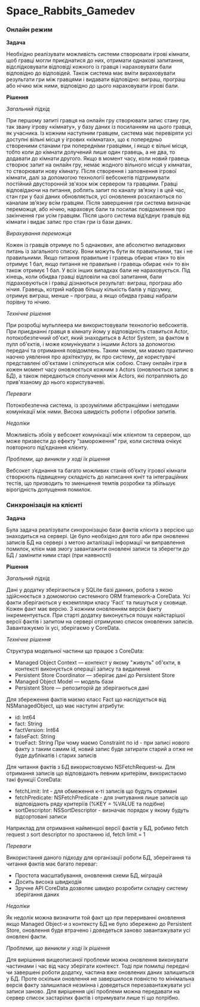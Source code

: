 # Space_Rabbits_Gamedev

<h3><b>Онлайн режим</b></h3>

<b>Задача</b>

Необхідно реалізувати можливість системи створювати ігрові кімнати, щоб гравці могли приєднатися до них, отримати однакові запитання, відслідковувати відповіді кожного із гравця і нараховувати бали відповідно до відповідей. 
Також система має вміти вираховувати результати гри між гравцями і видавати відповідно: виграш, програш або нічию між ними, відповідно до цього нараховувати ігрові бали.

<b>Рішення</b>

<i>Загальний підхід</i>

При першому запиті гравця на онлайн гру створювати запис стану гри, так звану ігрову «кімнату», у базу даних із посиланням на цього гравця, як учасника. Із кожним наступним гравцем, система має перевіряти усі доступні вільні місця у ігрових «кімнатах», що є попередньо створеними станами гри попередніми гравцями, і якщо є вільні місця, тобто коли до кімнати долучений лише один гравець, а не два, то додавати до кімнати другого. Якщо в момент часу, коли новий гравець створює запит на онлайн гру, немає жодного вільного місця у кімнатах, то створювати нову кімнату. 
Після створення і заповнення ігрової кімнати, далі за допомогою технології вебсокетів підтримувати постійний двусторонній зв'язок між сервером та гравцями.
Гравці відповідаючи на питання, роблять запит по каналу зв’язку і в цей час, стан гри у базі даних обновляється, усі оновлення розсилаються по каналам зв’язку всім гравцям.
Після завершення гри система визначає переможця, або нічию, нараховує бали та посилає повідомлення про закінчення гри усім гравцям. Після цього система від’єднує гравців від кімнати і видає запис про стан гри із бази даних. 

<i>Вирахування переможця</i>

Кожен із гравців отримує по 5 однакових, але абсолютно випадкових питань  із загального списку.  Вони можуть бути як правильними, так і не правильними. Якщо  питання правильне і гравець обирає «так» то він отримує 1 бал, якщо питання не правильне і гравець обирає «ні» то він також отримує 1 бал. У всіх інших випадках бали не нараховується. Під кінець, коли обидва гравці відповіли на свої запитання, бали підраховуються і гравці дізнаються результат: виграш, програш або нічия. Гравець, котрий набрав більшу кількість балів у підсумку,    отримує  виграш, менше – програш, а якщо обидва гравці набрали порівну то нічию. 

<i>Технічне рішення</i>

При розробці мульплеера ми використовували технологію вебсокетів. При приєднанні гравця в кімнату йому у відповідність ставиться Actor, потокобезпечний об'єкт, який знаходиться в Actor System, за фактом в пулл об'єктів, і може комунікувати з іншими Actors за допомогою передачі та отримання повідомлень. Таким чином, ми маємо практично наочно уявлення про архітектуру, як про систему, де користувачі представлені об'єктами і спілкуються між собою. Стану онлайн ігри в кожен момент часу оновлюється кожним з Actors (оновлюється запис в БД), а також передаються сполучення між Actors, які потрапляють до прив'язаному до нього користувачеві. 

<i>Переваги</i>

Потокобезпечна система, із зрозумілими абстракціями і методами комунікації між ними. Висока швидкість роботи і обробки запитів.

<i>Недоліки</i>

Можливість збоїв у вебсокет комунікації між клієнтом та сервером, що може призвести до ефекту “замороження” гри, коли система очікує повторного під’єднання клієнту.
 
<i>Проблеми, що виникли у ході їх рішення</i> 

Вебсокет з’єднання та багато можливих станів об’єкту ігрової кімнати створюють підвищенну складність до написання юніт та інтеграційних тестів, що призводить то зменшення темпів розробки та збільшує вірогідність допущення помилок. 
 
<h3><b>Синхронізація на клієнті</b></h3>

<b>Задача</b>

Була задача реалізувати синхронізацію бази фактів клієнта з версією що знаходиться на сервері. Це було необхідно для того аби при оновленні записів БД на сервері з метою акталізації інформації чи виправлення помилок, клієн мав змогу завантажити оновлені записи та зберегти до БД / замінити ними старі (при наявності)

<b>Рішення</b>

<i>Загальний підхід</i>

Дані у додатку зберігаються у SQLite базі данних, робота з якою здійснюється з домомогою системного ORM framework-а CoreData.
Усі факти зберігаються у екземпляри класу 'Fact' та пишуться у сховище. Кожен факт має версію. З кожним оновленням версія факту інкрементується. 
При старті додатку виконується пошук найстарішої версії фактів і запитом на сервері отримуємо список оновлених записів. Завантажуємо їх усі, зберігаємо у CoreData. 

<i>Технічне рішення</i>

Структура модельної частини що працює з CoreData:
 - Managed Object Context — контекст у якому "живуть" об'єкти, в контексті виконується операції запису та видалення
 - Persistent Store Coordinator — зберігає дані до Persistent Store
 - Managed Object Model — модель бази
 - Persistent Store — репозиторій де зберігаються дані

Для збереження фактів маємо класс Fact що наслідується від NSManagedObject, що має наступні атрибути:
 - id: Int64
 - fact: String
 - factVersion: Int64
 - falseFact: String
 - trueFact: String
При чому маємо Constraint по id - при записі нового факту з таким самим id, новий запис буде затирати старий а отже не буде дублікатів і старих записів

Для читання фактів з БД використовуємо NSFetchRequest-ы. Для отримання записів що відповідають певним критеріям, використаємо такі функції CoreData:
 - fetchLimit: Int - для обмеження к-ті записів що будуть отримані
 - fetchPredicate: NSFetchPredicate - для зчитування лише записів що відповідають ряду критеріїв (%KEY = %VALUE та подібне)
 - sortDescriptor: NSSortDescriptor - визначає порядок у якому будуть відсортовані записи

Наприклад для отримання найменшої версії фактів у БД, робимо fetch request з sort descriptor по зростанню id, fetch limit = 1

<i>Переваги</i>

Використання даного підходу для організації роботи БД, збереігання та читання фактів має багато переваг: 
 - Простота масштабування, оновлення схеми БД, міграцій
 - Досить висока швидкодія
 - Зручне API CoreData дозволяє швидко розробити складну систему зберігання даних

<i>Недоліки</i>

Як недолік можна визначити той факт що при перериванні оновлення якщо Managed Object-и з контексту БД не було збережено до Persistent Store, оновлення буде втрачено і доведеться заново завантажувати усі оновлені факти.

<i>Проблеми, що виникли у ході їх рішення</i>

Для вирішення вищеописаної проблеми можна оновлення виконувати частинами і час від часу зберігати контекст. Тоді при помилці передачі чи завершені роботи додатку, частина вже оновлених даних залишиться у БД. Проте оскільки оновлення не завершилося повністю то мінімальна версія факту залишилася незмінна і доведеться перезавантажувати усі записи заново. Для вирішення цієї проблеми можна передавати на сервер список застарілих фактів і отримувати лише ті що потрібно. 
